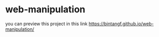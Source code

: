 # web-manipulation
you can preview this project in this link https://bintangf.github.io/web-manipulation/
